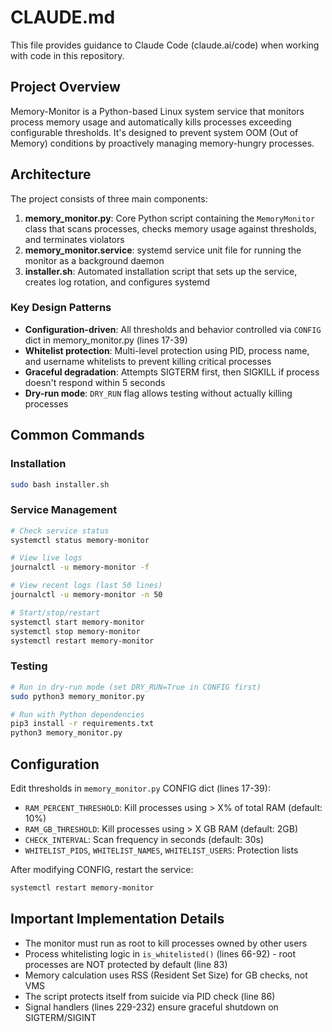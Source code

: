 # CLAUDE.md

This file provides guidance to Claude Code (claude.ai/code) when working with code in this repository.

## Project Overview

Memory-Monitor is a Python-based Linux system service that monitors process memory usage and automatically kills processes exceeding configurable thresholds. It's designed to prevent system OOM (Out of Memory) conditions by proactively managing memory-hungry processes.

## Architecture

The project consists of three main components:

1. **memory_monitor.py**: Core Python script containing the `MemoryMonitor` class that scans processes, checks memory usage against thresholds, and terminates violators
2. **memory_monitor.service**: systemd service unit file for running the monitor as a background daemon
3. **installer.sh**: Automated installation script that sets up the service, creates log rotation, and configures systemd

### Key Design Patterns

- **Configuration-driven**: All thresholds and behavior controlled via `CONFIG` dict in memory_monitor.py (lines 17-39)
- **Whitelist protection**: Multi-level protection using PID, process name, and username whitelists to prevent killing critical processes
- **Graceful degradation**: Attempts SIGTERM first, then SIGKILL if process doesn't respond within 5 seconds
- **Dry-run mode**: `DRY_RUN` flag allows testing without actually killing processes

## Common Commands

### Installation
```bash
sudo bash installer.sh
```

### Service Management
```bash
# Check service status
systemctl status memory-monitor

# View live logs
journalctl -u memory-monitor -f

# View recent logs (last 50 lines)
journalctl -u memory-monitor -n 50

# Start/stop/restart
systemctl start memory-monitor
systemctl stop memory-monitor
systemctl restart memory-monitor
```

### Testing
```bash
# Run in dry-run mode (set DRY_RUN=True in CONFIG first)
sudo python3 memory_monitor.py

# Run with Python dependencies
pip3 install -r requirements.txt
python3 memory_monitor.py
```

## Configuration

Edit thresholds in `memory_monitor.py` CONFIG dict (lines 17-39):
- `RAM_PERCENT_THRESHOLD`: Kill processes using > X% of total RAM (default: 10%)
- `RAM_GB_THRESHOLD`: Kill processes using > X GB RAM (default: 2GB)
- `CHECK_INTERVAL`: Scan frequency in seconds (default: 30s)
- `WHITELIST_PIDS`, `WHITELIST_NAMES`, `WHITELIST_USERS`: Protection lists

After modifying CONFIG, restart the service:
```bash
systemctl restart memory-monitor
```

## Important Implementation Details

- The monitor must run as root to kill processes owned by other users
- Process whitelisting logic in `is_whitelisted()` (lines 66-92) - root processes are NOT protected by default (line 83)
- Memory calculation uses RSS (Resident Set Size) for GB checks, not VMS
- The script protects itself from suicide via PID check (line 86)
- Signal handlers (lines 229-232) ensure graceful shutdown on SIGTERM/SIGINT
